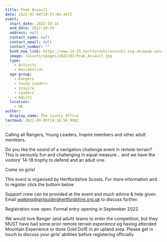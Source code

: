 ```yaml
---
title: Peak Assault
date: 2022-07-04T19:57:04.447Z
event:
  start_date: 2022-10-14
  end_date: 2022-10-16
  address: null
  contact_name: null
  contact_email: null
  contact_number: ""
  book_now_link: https://www.14-25.hertfordshirescouts.org.uk/peak-assault
  image: /assets/images/2022/07/Peak_Assault.jpg
  type:
    - Activity
    - Residential
  age-group:
    - Rangers
    - Young Leaders
    - Inspire
    - Leaders
    - Adults
  location:
    - UK
author:
  display_name: The County Office
lastmod: 2022-09-05T19:18:56.998Z
---
```

Calling all Rangers, Young Leaders, Inspire members and other adult members.

Do you like the sound of a navigation challenge event in remote terrain? This is seriously fun and challenging in equal measure… and we have the visitors’ 14-18 trophy to defend and an adult one.

Come on girls!

This event is organised by Hertfordshire Scouts. For more information and to register click the buttom below  

Support crew can be provided at the event and much advice & help given. Email <walking@girlguidinghertfordshire.org.uk> to discuss further.

Registration now open. Formal entry opening in September 2022.

We would love Ranger (and adult) teams to enter the competition, but they MUST have had some prior remote terrain experience eg having attended Mountain Experience or done Gold DofE in an upland area. Please get in touch to discuss your girls’ abilities before registering officially.
